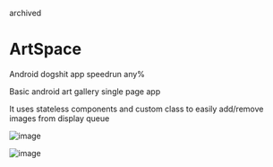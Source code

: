 archived

# ArtSpace
Android dogshit app speedrun any% 

Basic android art gallery single page app

It uses stateless components and custom class to easily add/remove images from display queue

![image](https://github.com/otuva/ArtSpace/assets/67955086/3fe1301c-6b9c-491d-bcb5-097a1f750485)

![image](https://github.com/otuva/ArtSpace/assets/67955086/ac419096-ef64-48ce-8203-fef0d6df4cd0)
